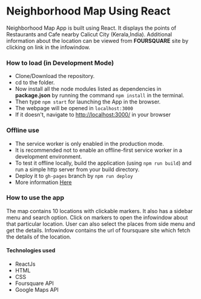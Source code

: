 ﻿# Neighborhood Map Using React

Neighborhood Map App is built using React. It displays the points of Restaurants and Cafe nearby Calicut City (Kerala,India). Additional information about the location can be viewed from **FOURSQUARE** site by clicking on link in the infowindow.

### How to load (in Development Mode)

* Clone/Download the repository.
* cd to the folder.
* Now install all the node modules listed as dependencies in **package.json** by running the command `npm install` in the terminal.
* Then type  `npm start` for launching the App in the browser.
 * The webpage will be opened in  `localhost:3000`
 * If it doesn't, navigate to [http://localhost:3000/](http://localhost:3000/) in your browser

 ### Offline use
* The service worker is only enabled in the production mode.
* It is recommended  not to enable an offline-first service worker in a development environment.
* To test it offline locally, build the application (using `npm run build`) and run a simple http server from your build directory.
* Deploy it to `gh-pages` branch by `npm run deploy`
* More information [Here](https://github.com/facebook/create-react-app/blob/master/packages/react-scripts/template/README.md#offline-first-considerations)

### How to use the app
The map contains 10 locations with clickable markers. It also has a sidebar menu and search option. Click on markers to open the infowindow about that particular location. User can also select the places from side menu and get the details. Infowindow contains the url of foursquare site which fetch the details of the location.
#### Technologies used
- ReactJs
- HTML
- CSS
- Foursquare API
- Google Maps API